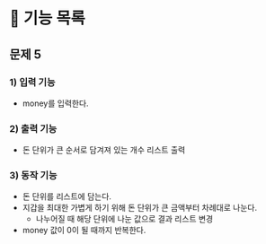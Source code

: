 # 🚀 기능 목록
## 문제 5

### 1) 입력 기능

- money를 입력한다.

### 2) 출력 기능

- 돈 단위가 큰 순서로 담겨져 있는 개수 리스트 출력

### 3) 동작 기능

- 돈 단위를 리스트에 담는다.
- 지갑을 최대한 가볍게 하기 위해 돈 단위가 큰 금액부터 차례대로 나눈다.
	-  나누어질 때 해당 단위에 나눈 값으로 결과 리스트 변경
- money 값이 0이 될 때까지 반복한다.


